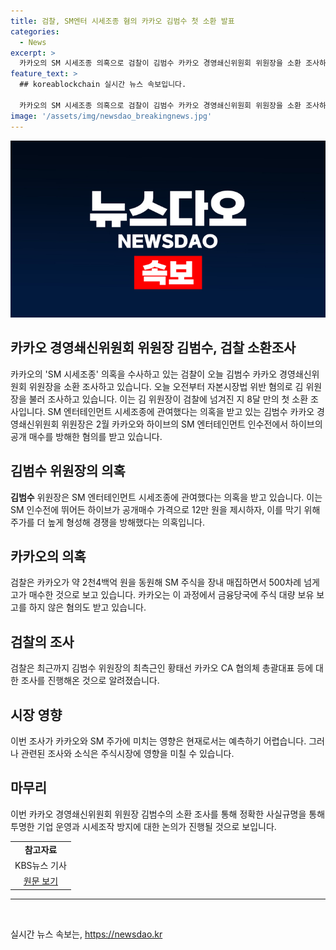 ```yaml
---
title: 검찰, SM엔터 시세조종 혐의 카카오 김범수 첫 소환 발표
categories:
  - News
excerpt: >
  카카오의 SM 시세조종 의혹으로 검찰이 김범수 카카오 경영쇄신위원회 위원장을 소환 조사하고 있습니다. 지난해 11월 금감원의 고소로 8달 만에 첫 소환 조사를 받았는데, 카카오가 약 2천4백억 원을 동원해 SM 주식을 장내 매집하면서 500차례 넘게 고가 매수한 것으로 보입니다. 검찰은 이에 대해 적발한 배재현 카카오 투자총괄대표와 카카오 법인을 먼저 재판에 넘겼고, 김 위원장과 관련된 최측근들에 대한 조사도 진행 중입니다.
feature_text: >
  ## koreablockchain 실시간 뉴스 속보입니다.

  카카오의 SM 시세조종 의혹으로 검찰이 김범수 카카오 경영쇄신위원회 위원장을 소환 조사하고 있습니다. 지난해 11월 금감원의 고소로 8달 만에 첫 소환 조사를 받았는데, 카카오가 약 2천4백억 원을 동원해 SM 주식을 장내 매집하면서 500차례 넘게 고가 매수한 것으로 보입니다. 검찰은 이에 대해 적발한 배재현 카카오 투자총괄대표와 카카오 법인을 먼저 재판에 넘겼고, 김 위원장과 관련된 최측근들에 대한 조사도 진행 중입니다.
image: '/assets/img/newsdao_breakingnews.jpg'
---
```


<p><img src="/assets/img/newsdao_breakingnews.jpg" alt="koreablockchain 속보" /></p>

<h2>카카오 경영쇄신위원회 위원장 김범수, 검찰 소환조사</h2>

<p data-ke-size="size16">카카오의 'SM 시세조종' 의혹을 수사하고 있는 검찰이 오늘 김범수 카카오 경영쇄신위원회 위원장을 소환 조사하고 있습니다. 오늘 오전부터 자본시장법 위반 혐의로 김 위원장을 불러 조사하고 있습니다. 이는 김 위원장이 검찰에 넘겨진 지 8달 만의 첫 소환 조사입니다. SM 엔터테인먼트 시세조종에 관여했다는 의혹을 받고 있는 김범수 카카오 경영쇄신위원회 위원장은 2월 카카오와 하이브의 SM 엔터테인먼트 인수전에서 하이브의 공개 매수를 방해한 혐의를 받고 있습니다.</p>

<h2 data-ke-size="size26">김범수 위원장의 의혹</h2>

<p data-ke-size="size16"><b>김범수</b> 위원장은 SM 엔터테인먼트 시세조종에 관여했다는 의혹을 받고 있습니다. 이는 SM 인수전에 뛰어든 하이브가 공개매수 가격으로 12만 원을 제시하자, 이를 막기 위해 주가를 더 높게 형성해 경쟁을 방해했다는 의혹입니다.</p>

<h2 data-ke-size="size26"><b>카카오의 의혹</b></h2>

<p data-ke-size="size16">검찰은 카카오가 약 2천4백억 원을 동원해 SM 주식을 장내 매집하면서 500차례 넘게 고가 매수한 것으로 보고 있습니다. 카카오는 이 과정에서 금융당국에 주식 대량 보유 보고를 하지 않은 혐의도 받고 있습니다.</p>

<h2 data-ke-size="size26"><b>검찰의 조사</b></h2>

<p data-ke-size="size16">검찰은 최근까지 김범수 위원장의 최측근인 황태선 카카오 CA 협의체 총괄대표 등에 대한 조사를 진행해온 것으로 알려졌습니다.</p>

<h2 data-ke-size="size26">시장 영향</h2>

<p data-ke-size="size16">이번 조사가 카카오와 SM 주가에 미치는 영향은 현재로서는 예측하기 어렵습니다. 그러나 관련된 조사와 소식은 주식시장에 영향을 미칠 수 있습니다.</p>

<h2 data-ke-size="size26">마무리</h2>

<p data-ke-size="size16">이번 카카오 경영쇄신위원회 위원장 김범수의 소환 조사를 통해 정확한 사실규명을 통해 투명한 기업 운영과 시세조작 방지에 대한 논의가 진행될 것으로 보입니다.</p>

<table>
  <tr>
    <td style="text-align: center; height: 17px;"><b>참고자료</b></td>
  </tr>
  <tr>
    <td style="text-align: center; height: 17px;">KBS뉴스 기사</td>
  </tr>
  <tr>
    <td style="text-align: center; height: 17px;"><a href="https://www.kbs.co.kr/news/newsview.php?pg=1&ncd=5008166">원문 보기</a></td>
  </tr>
</table>

  <hr />

<p data-ke-size="size16">&nbsp;</p>
실시간 뉴스 속보는, <a href="https://newsdao.kr" rel="dofollow">https://newsdao.kr</a>


